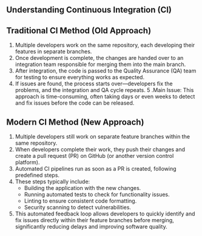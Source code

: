 ## Understanding Continuous Integration (CI)

## Traditional CI Method (Old Approach)

1. Multiple developers work on the same repository, each developing their features in separate branches.
2. Once development is complete, the changes are handed over to an integration team responsible for merging them into the main branch.
3. After integration, the code is passed to the Quality Assurance (QA) team for testing to ensure everything works as expected.
4. If issues are found, the process starts over—developers fix the problems, and the integration and QA cycle repeats.
   5 .Main Issue: This approach is time-consuming, often taking days or even weeks to detect and fix issues before the code can be released.

## Modern CI Method (New Approach)

1. Multiple developers still work on separate feature branches within the same repository.
2. When developers complete their work, they push their changes and create a pull request (PR) on GitHub (or another version control platform).
3. Automated CI pipelines run as soon as a PR is created, following predefined steps.
4. These steps typically include:
   - Building the application with the new changes.
   - Running automated tests to check for functionality issues.
   - Linting to ensure consistent code formatting.
   - Security scanning to detect vulnerabilities.
5. This automated feedback loop allows developers to quickly identify and fix issues directly within their feature branches before merging, significantly reducing delays and improving software quality.
